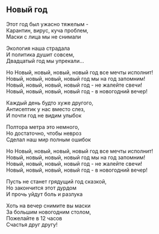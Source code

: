 ## Новый год  

Этот год был ужасно тяжелым -  
Карантин, вирус, куча проблем,  
Маски с лица мы не снимали  

Экология наша страдала  
И политика душит совсем,   
Двадцатый год мы упрекали...  

Но Новый, новый, новый, новый год все мечты исполнит!  
Новый, новый, новый, новый год мы на год запомним!  
Новый, новый, новый, новый год - не жалейте свечи!  
Новый, новый, новый, новый год - в новогодний вечер!  

Каждый день будто хуже другого,  
Антисептик у нас вместо слез,  
И почти год не видим улыбок   

Полтора метра это немного,  
Но достаточно, чтобы невроз   
Сделал наш мир полным ошибок  

Но Новый, новый, новый, новый год все мечты исполнит!  
Новый, новый, новый, новый год мы на год запомним!  
Новый, новый, новый, новый год - не жалейте свечи!  
Новый, новый, новый, новый год - в новогодний вечер!  

Пусть не станет грядущий год сказкой,   
Но закончится этот дурдом   
И прочь уйдут боль и разлука  

Хоть на вечер снимите вы маски   
За большим новогодним столом,   
Пожелайте в 12 часов   
Счастья друг другу!  
